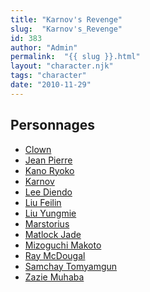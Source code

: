 ```yaml
---
title: "Karnov's Revenge"
slug:  "Karnov's_Revenge"
id: 383
author: "Admin"
permalink:  "{{ slug }}.html"
layout: "character.njk"
tags: "character"
date: "2010-11-29"
---
```


## Personnages

- [Clown](Clown_(KR) "wikilink")
- [Jean Pierre](Jean_Pierre_(KR) "wikilink")
- [Kano Ryoko](Kano_Ryoko_(KR) "wikilink")
- [Karnov](Karnov_(KR) "wikilink")
- [Lee Diendo](Lee_Diendo_(KR) "wikilink")
- [Liu Feilin](Liu_Feilin_(KR) "wikilink")
- [Liu Yungmie](Liu_Yungmie_(KR) "wikilink")
- [Marstorius](Marstorius_(KR) "wikilink")
- [Matlock Jade](Matlock_Jade_(KR) "wikilink")
- [Mizoguchi Makoto](Mizoguchi_Makoto_(KR) "wikilink")
- [Ray McDougal](Ray_McDougal_(KR) "wikilink")
- [Samchay Tomyamgun](Samchay_Tomyamgun_(KR) "wikilink")
- [Zazie Muhaba](Zazie_Muhaba_(KR) "wikilink")
